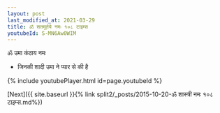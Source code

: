 ```yaml
---
layout: post
last_modified_at: 2021-03-29
title: ॐ शतमूर्तये नमः १०८ टाइम्स
youtubeId: S-MN6Aw0WIM
---
```

 
 
 ॐ उमा कंठाय नमः  
 
 -  जिनकी शादी उमा ने प्यार से की है 
 
  
 
  
 
 
 
 
 
 


{% include youtubePlayer.html id=page.youtubeId %}
 
[Next]({{ site.baseurl }}{% link  split2/_posts/2015-10-20-ॐ शास्त्री नमः १०८ टाइम्स.md%})
 

